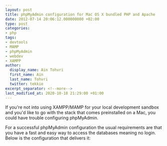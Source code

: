 ```yaml
---
layout: post
title: phpMyAdmin configuration for Mac OS X bundled PHP and Apache
date: 2012-07-14 20:06:12.000000000 +02:00
type: post
categories:
- php
tags:
- devtools
- MAMP
- phpMyAdmin
- webdev
- XAMPP
author:
  display_name: Ain Tohvri
  first_name: Ain
  last_name: Tohvri
  twitter: tekkie
excerpt_separator: <!--more-->
last_modified_at: 2020-10-18 21:29:00 +01:00
---
```

If you're not into using XAMPP/MAMP for your local development sandbox and you'd like to go with the stack that comes preinstalled on a Mac, you could have trouble configuring phpMyAdmin.<!--more-->

For a successful phpMyAdmin configuration the usual requirements are that you have a fast and easy way to access the databases meaning no login. Below is the configuration that delivers it:

<script src="https://gist.github.com/3112087.js?file=config.inc.php"></script>
